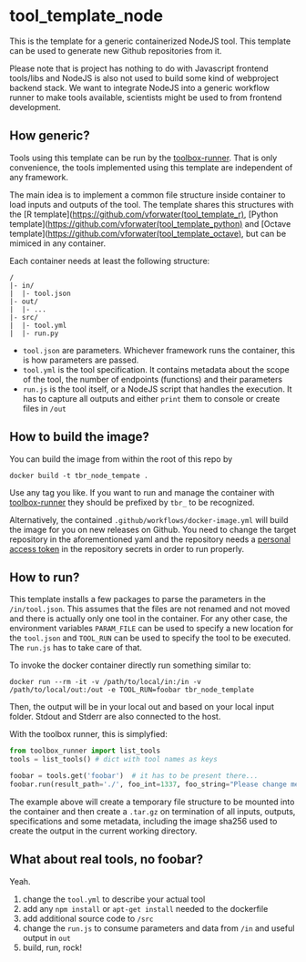 # tool_template_node

This is the template for a generic containerized NodeJS tool. This template can be used to generate new Github repositories from it.

Please note that is project has nothing to do with Javascript frontend tools/libs and NodeJS is also not used to
build some kind of webproject backend stack. We want to integrate NodeJS into a generic workflow runner to make tools available, 
scientists might be used to from frontend development.

## How generic?

Tools using this template can be run by the [toolbox-runner](https://github.com/hydrocode-de/tool-runner). 
That is only convenience, the tools implemented using this template are independent of any framework.

The main idea is to implement a common file structure inside container to load inputs and outputs of the 
tool. The template shares this structures with the [R template](https://github.com/vforwater(tool_template_r),
[Python template](https://github.com/vforwater(tool_template_python)
and [Octave template](https://github.com/vforwater(tool_template_octave), but can be mimiced in any container.

Each container needs at least the following structure:

```
/
|- in/
|  |- tool.json
|- out/
|  |- ...
|- src/
|  |- tool.yml
|  |- run.py
```

* `tool.json` are parameters. Whichever framework runs the container, this is how parameters are passed.
* `tool.yml` is the tool specification. It contains metadata about the scope of the tool, the number of endpoints (functions) and their parameters
* `run.js` is the tool itself, or a NodeJS script that handles the execution. It has to capture all outputs and either `print` them to console or create files in `/out`


## How to build the image?

You can build the image from within the root of this repo by
```
docker build -t tbr_node_tempate .
```

Use any tag you like. If you want to run and manage the container with [toolbox-runner](https://github.com/hydrocode-de/tool-runner)
they should be prefixed by `tbr_` to be recognized. 

Alternatively, the contained `.github/workflows/docker-image.yml` will build the image for you 
on new releases on Github. You need to change the target repository in the aforementioned yaml and the repository needs a 
[personal access token](https://docs.github.com/en/authentication/keeping-your-account-and-data-secure/creating-a-personal-access-token)
in the repository secrets in order to run properly.

## How to run?

This template installs a few packages to parse the parameters in the `/in/tool.json`. This assumes that
the files are not renamed and not moved and there is actually only one tool in the container. For any other case, the environment variables `PARAM_FILE` can be used to specify a new location for the `tool.json` and `TOOL_RUN` can be used to specify the tool to be executed.
The `run.js` has to take care of that.

To invoke the docker container directly run something similar to:
```
docker run --rm -it -v /path/to/local/in:/in -v /path/to/local/out:/out -e TOOL_RUN=foobar tbr_node_template
```

Then, the output will be in your local out and based on your local input folder. Stdout and Stderr are also connected to the host.

With the toolbox runner, this is simplyfied:

```python
from toolbox_runner import list_tools
tools = list_tools() # dict with tool names as keys

foobar = tools.get('foobar')  # it has to be present there...
foobar.run(result_path='./', foo_int=1337, foo_string="Please change me")
```
The example above will create a temporary file structure to be mounted into the container and then create a `.tar.gz` on termination of all 
inputs, outputs, specifications and some metadata, including the image sha256 used to create the output in the current working directory.

## What about real tools, no foobar?

Yeah. 

1. change the `tool.yml` to describe your actual tool
2. add any `npm install` or `apt-get install` needed to the dockerfile
3. add additional source code to `/src`
4. change the `run.js` to consume parameters and data from `/in` and useful output in `out`
5. build, run, rock!

